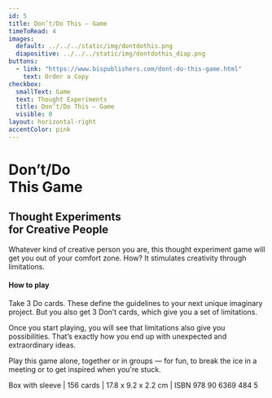 ```yaml
---
id: 5
title: Don’t/Do This — Game
timeToRead: 4
images:
  default: ../../../static/img/dontdothis.png
  diapositive: ../../../static/img/dontdothis_diap.png
buttons:
  - link: "https://www.bispublishers.com/dont-do-this-game.html"
    text: Order a Copy
checkbox:
  smallText: Game
  text: Thought Experiments
  title: Don’t/Do This — Game
  visible: 0
layout: horizontal-right
accentColor: pink
---
```


# Don’t<strong>/</strong>Do<br>This <strong>Game</strong>

## Thought Experiments<br>for Creative People

Whatever kind of creative person you are, this thought experiment game will get you out of your comfort zone. How? It stimulates creativity through limitations.

#### How to play

Take 3 Do cards. These define the guidelines to your next unique imaginary project. But you also get 3 Don’t cards, which give you a set of limitations.

Once you start playing, you will see that limitations also give you possibilities. That’s exactly how you end up with unexpected and extraordinary ideas.

Play this game alone, together or in groups — for fun, to break the ice in a meeting or to get inspired when you're stuck.

Box with sleeve | 156 cards | 17.8 x 9.2 x 2.2 cm | ISBN 978 90 6369 484 5
